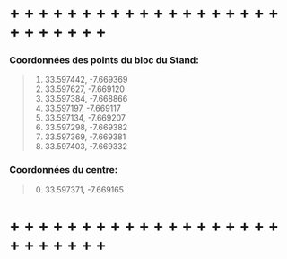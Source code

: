 # + + + + + + + + + + + + + + + + + + + + + + + + + +

### Coordonnées des points du bloc du Stand:
> 1. 33.597442, -7.669369
> 2. 33.597627, -7.669120
> 3. 33.597384, -7.668866
> 4. 33.597197, -7.669117 
> 5. 33.597134, -7.669207
> 6. 33.597298, -7.669382
> 7. 33.597369, -7.669381
> 8. 33.597403, -7.669332
### Coordonnées du centre:
> 0. 33.597371, -7.669165

# + + + + + + + + + + + + + + + + + + + + + + + + + +